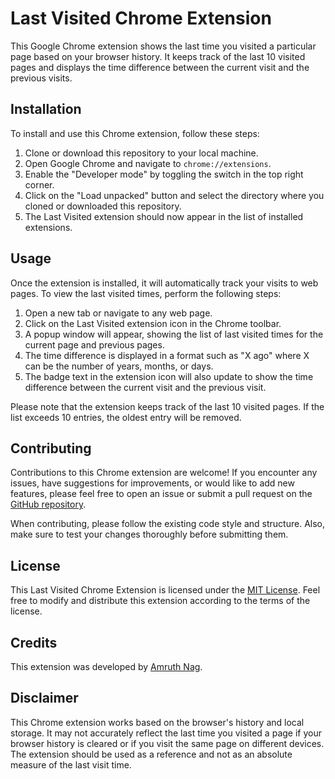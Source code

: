 # Last Visited Chrome Extension

This Google Chrome extension shows the last time you visited a particular page based on your browser history. It keeps track of the last 10 visited pages and displays the time difference between the current visit and the previous visits.

## Installation

To install and use this Chrome extension, follow these steps:

1. Clone or download this repository to your local machine.
2. Open Google Chrome and navigate to `chrome://extensions`.
3. Enable the "Developer mode" by toggling the switch in the top right corner.
4. Click on the "Load unpacked" button and select the directory where you cloned or downloaded this repository.
5. The Last Visited extension should now appear in the list of installed extensions.

## Usage

Once the extension is installed, it will automatically track your visits to web pages. To view the last visited times, perform the following steps:

1. Open a new tab or navigate to any web page.
2. Click on the Last Visited extension icon in the Chrome toolbar.
3. A popup window will appear, showing the list of last visited times for the current page and previous pages.
4. The time difference is displayed in a format such as "X ago" where X can be the number of years, months, or days.
5. The badge text in the extension icon will also update to show the time difference between the current visit and the previous visit.

Please note that the extension keeps track of the last 10 visited pages. If the list exceeds 10 entries, the oldest entry will be removed.

## Contributing

Contributions to this Chrome extension are welcome! If you encounter any issues, have suggestions for improvements, or would like to add new features, please feel free to open an issue or submit a pull request on the [GitHub repository](https://github.com/amruthsrepo/last_visited_chrome_extension).

When contributing, please follow the existing code style and structure. Also, make sure to test your changes thoroughly before submitting them.

## License

This Last Visited Chrome Extension is licensed under the [MIT License](https://github.com/amruthsrepo/last_visited_chrome_extension/blob/master/LICENSE). Feel free to modify and distribute this extension according to the terms of the license.

## Credits

This extension was developed by [Amruth Nag](https://github.com/amruthsrepo).

## Disclaimer

This Chrome extension works based on the browser's history and local storage. It may not accurately reflect the last time you visited a page if your browser history is cleared or if you visit the same page on different devices. The extension should be used as a reference and not as an absolute measure of the last visit time.
